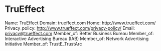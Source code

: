 
# TruEffect

Name: TruEffect
Domain: trueffect.com
Home: http://www.trueffect.com/
Privacy_policy: http://www.trueffect.com/privacy-policy/
Email: privacy@trueffect.com
Member_of: Better Business Bureau
Member_of: Interactive Advertising Bureau (IAB)
Member_of: Network Advertising Initiative
Member_of: TrustE_TrustArc

